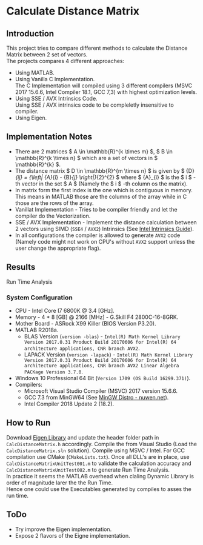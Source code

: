 # Calculate Distance Matrix

## Introduction
This project tries to compare different methods to calculate the Distance Matrix between 2 set of vectors.  
The projects compares 4 different approaches:
 *  Using MATLAB.
 *  Using Vanilla C Implementation.  
    The C Implementation will compiled using 3 different compilers (MSVC 2017 15.6.6, Intel Compiler 18.1, GCC 7,3) with highest optimization levels.
 *  Using SSE / AVX Intrinsics Code.  
    Using SSE / AVX intrinsics code to be compleletly insensitive to compiler.
 *  Using Eigen.


## Implementation Notes

 *  There are 2 matrices $ A \in \mathbb{R}^{k \times m} $, $ B \in \mathbb{R}^{k \times n} $ which are a set of vectors in $ \mathbb{R}^{k} $.  
 *  The distance matrix $ D \in \mathbb{R}^{m \times n} $ is given by $ {D}_{ij} = {\left\| {A}_{i} - {B}_{j} \right\|}_{2}^{2} $ where $ {A}_{i} $ is the $ i $ -th vector in the set $ A $ (Namely the $ i $ -th column os the matrix).  
 *  In matrix form the first index is the one which is contiguous in memory. This means in MATLAB those are the columns of the array while in C those are the rows of the array.
 *  Vanillat Implementation - Tries to be compiler friendly and let the compiler do the Vectorization.
 *  SSE / AVX Implementation - Implement the distance calculation between 2 vectors using SIMD (`SSE4` / `AVX2`) Intrinsics (See [Intel Intrinsics Guide](https://software.intel.com/sites/landingpage/IntrinsicsGuide/)).
 *  In all configurations the compiler is allowed to generate `AVX2` code (Namely code might not work on CPU's without `AVX2` support unless the user change the appropriate flag).

## Results

Run Time Analysis


### System Configuration
 *  CPU - Intel Core I7 6800K @ 3.4 [GHz].
 *  Memory - 4 * 8 [GB] @ 2166 [MHz] - G.Skill F4 2800C-16-8GRK.
 *  Mother Board - ASRock X99 Killer (BIOS Version P3.20).
 *  MATLAB R2018a.
    * BLAS Version (`version -blas`) - `Intel(R) Math Kernel Library Version 2017.0.31 Product Build 20170606 for Intel(R) 64 architecture applications, CNR branch AVX2`.
    * LAPACK Version (`version -lapack`) - `Intel(R) Math Kernel Library Version 2017.0.31 Product Build 20170606 for Intel(R) 64 architecture applications, CNR branch AVX2 Linear Algebra PACKage Version 3.7.0`.
 *  Windows 10 Professional 64 Bit (`Version 1709 (OS Build 16299.371)`).
 * Compilers:
    *   Microsoft Visual Studio Compiler (MSVC) 2017 version 15.6.6.
    *   GCC 7.3 from MinGW64 (See [MinGW Distro - nuwen.net](https://github.com/StephanTLavavej/mingw-distro)).
    *   Intel Compiler 2018 Update 2 (18.2).

## How to Run
Download [Eigen Library](http://eigen.tuxfamily.org) and update the header folder path in `CalcDistanceMatrix.h` accordingly.
Compile the from Visual Studio (Load the `CalcDistanceMatrix.sln` solution). Compile using MSVC / Intel. For GCC compilation use CMake (`CMakeLists.txt`).
Once all DLL's are in place, use `CalcDistanceMatrixUnitTest001.m` to validate the calculation accuracy and `CalcDistanceMatrixUnitTest002.m` to generate Run Time Analysis.  
In practice it seems the MATLAB overhead when claling Dynamic Library is order of magnitude larer the the Run Time.  
Hence one could use the Executables generated by compiles to asses the run time.


## ToDo
 * Try improve the Eigen implementation.
 * Expose 2 flavors of the Eigne implementation.